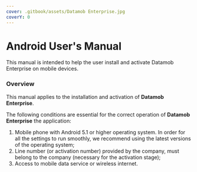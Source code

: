 ```yaml
---
cover: .gitbook/assets/Datamob Enterprise.jpg
coverY: 0
---
```


# Android User's Manual

This manual is intended to help the user install and activate Datamob Enterprise on mobile devices.

### Overview <a href="#heading-h.3dy6vkm" id="heading-h.3dy6vkm"></a>

This manual applies to the installation and activation of **Datamob Enterprise**.

The following conditions are essential for the correct operation of **Datamob Enterprise** the application:

1. Mobile phone with Android 5.1 or higher operating system. In order for all the settings to run smoothly, we recommend using the latest versions of the operating system;
2. Line number (or activation number) provided by the company, must belong to the company (necessary for the activation stage);
3. Access to mobile data service or wireless internet.
